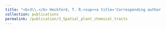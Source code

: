 ```yaml
---
title: "<b>3\\.</b> Heckford, T. R.<sup><a title='Corresponding author'>✉</a></sup>, Leroux, S. J., Vander Wal, E., <u>Rizzuto, M.</u>, Balluffi-Fry, J., Richmond, I. C., Wiersma, Y. F. [*in review*]. **Does where you live influence what you’re made of? Spatial correlates of chemical traits across commonly occurring boreal plants.**"
collection: publications
permalink: /publication/3_Spatial_plant_chemical_traits
---
```

